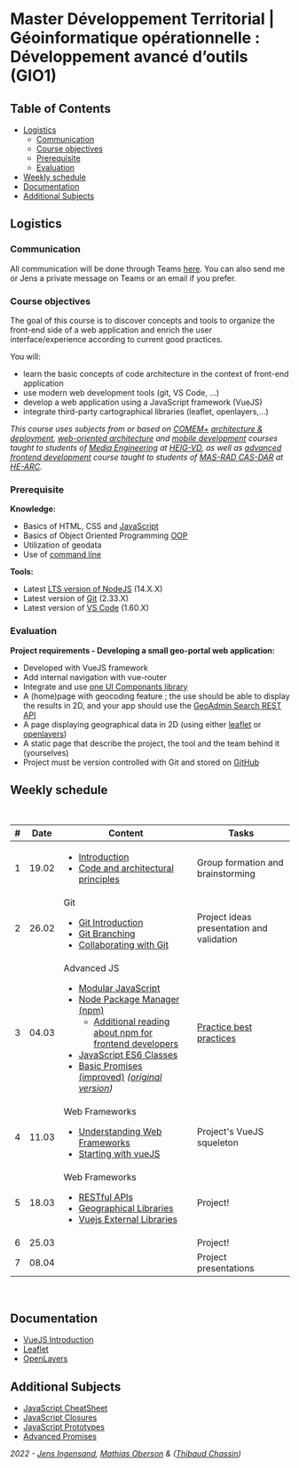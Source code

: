 # Master Développement Territorial | Géoinformatique opérationnelle : Développement avancé d’outils (GIO1)

## Table of Contents

<!-- START doctoc generated TOC please keep comment here to allow auto update -->
<!-- DON'T EDIT THIS SECTION, INSTEAD RE-RUN doctoc TO UPDATE -->


- [Logistics](#logistics)
  - [Communication](#communication)
  - [Course objectives](#course-objectives)
  - [Prerequisite](#prerequisite)
  - [Evaluation](#evaluation)
- [Weekly schedule](#weekly-schedule)
- [Documentation](#documentation)
- [Additional Subjects](#additional-subjects)

<!-- END doctoc generated TOC please keep comment here to allow auto update -->

## Logistics

### Communication

All communication will be done through Teams [here](https://teams.microsoft.com/l/team/19%3AIeFWjAZMGUF8rIc30XKlW05HiCMpqEPlCEIfiVZe9EY1%40thread.tacv2/conversations?groupId=e9b6a83e-27c7-4e53-8a3c-4b3ba0a4c879&tenantId=a372f724-c0b2-4ea0-abfb-0eb8c6f84e40). You can also send me or Jens a private message on Teams or an email if you prefer.

### Course objectives

The goal of this course is to discover concepts and tools to organize the front-end side of a web application and enrich the user interface/experience according to current good practices.

You will:

- learn the basic concepts of code architecture in the context of front-end application
- use modern web development tools (git, VS Code, ...)
- develop a web application using a JavaScript framework (VueJS)
- integrate third-party cartographical libraries (leaflet, openlayers,...)

_This course uses subjects from or based on [COMEM+][comem] [architecture & deployment][comem-archidep], [web-oriented architecture][comem-archioweb] and [mobile development][comem-devmobil] courses taught to students of [Media Engineering][im] at [HEIG-VD][heig], as well as [advanced frontend development][dfa] course taught to students of [MAS-RAD CAS-DAR][masrad-casdar] at [HE-ARC][he-arc]._

### Prerequisite

**Knowledge:**

- Basics of HTML, CSS and [JavaScript][js-bas]
- Basics of Object Oriented Programming [OOP][oop]
- Utilization of geodata
- Use of [command line][cli]

**Tools:**

- Latest [LTS version of NodeJS][node] (14.X.X)
- Latest version of [Git][git-install] (2.33.X)
- Latest version of [VS Code][vs-code] (1.60.X)

### Evaluation

**Project requirements - Developing a small geo-portal web application:**

- Developed with VueJS framework
- Add internal navigation with vue-router
- Integrate and use [one UI Componants library][vue-ui-lib]
- A (home)page with geocoding feature ; the use should be able to display the results in 2D, and your app should use the [GeoAdmin Search REST API][geo-admin-search]
- A page displaying geographical data in 2D (using either [leaflet][leaflet] or [openlayers][openlayers])
- A static page that describe the project, the tool and the team behind it (yourselves)
- Project must be version controlled with Git and stored on [GitHub][github]

## Weekly schedule

<br>
<table>
  <thead>
    <tr>
      <th>#</th>
      <th>Date</th>
      <th>Content</th>
      <th>Tasks</th>
    </tr>
  </thead>
  <tbody>
    <tr>
      <td>1</td><td>19.02</td>
      <td><ul>
          <li><a href="./subjects/introduction">Introduction</a></li>
          <li><a href="./subjects/basic-principles">Code and architectural principles</a></li>
      </ul></td>
      <td>Group formation and brainstorming</td>
    </tr>
    <tr>
      <td>2</td><td>26.02</td>
      <td>
      Git<ul>
          <li><a href="https://mediacomem.github.io/comem-archidep/2019-2020/subjects/git/?home=https://heig-mdt-gio1.github.io/material/latest/">Git Introduction</a></li>
          <li><a href="https://mediacomem.github.io/comem-archidep/2019-2020/subjects/git-branching/?home=https://heig-mdt-gio1.github.io/material/latest/">Git Branching</a></li>
          <li><a href="https://mediacomem.github.io/comem-archidep/2019-2020/subjects/git-collaborating/?home=https://heig-mdt-gio1.github.io/material/latest/">Collaborating with Git</a></li>
      </ul></td>
      <td>Project ideas presentation and validation</td>
    </tr>
    <tr>
      <td>3</td><td>04.03</td>
      <td>Advanced JS<ul>
          <li><a href="https://mediacomem.github.io/comem-devmobil/latest/subjects/js-modules/?home=https://heig-mdt-gio1.github.io/material/latest/">Modular JavaScript</a></li>
          <li><a href="https://mediacomem.github.io/comem-archioweb/2019-2020/subjects/npm/?home=https://heig-mdt-gio1.github.io/material/latest/">Node Package Manager (npm)</a>
            <ul>
              <li><a href="https://www.impressivewebs.com/npm-for-beginners-a-guide-for-front-end-developers/">Additional reading about npm for frontend developers</a></li>
            </ul></li>
          <li><a href="https://mediacomem.github.io/comem-devmobil/latest/subjects/js-classes/?home=https://heig-mdt-gio1.github.io/material/latest/">JavaScript ES6 Classes</a></li>
          <li><a href="./subjects/basic-promises">Basic Promises (improved)</a> <i>(<a href="https://mediacomem.github.io/comem-devmobil/latest/subjects/js-promises-basics/?home=https://heig-mdt-gio1.github.io/material/latest/">original version</a>)</i></li>
      </ul></td>
      <td><a href="https://github.com/heig-mdt-gio1/mdt-gio1-practice">Practice best practices</a></td>
    </tr>
    <tr>
      <td>4</td><td>11.03</td>
      <td>Web Frameworks<ul>
          <li><a href="./subjects/web-frameworks">Understanding Web Frameworks</a></li>
          <li><a href="./subjects/vuejs">Starting with vueJS</a></li>
      </ul></td>
      <td>Project's VueJS squeleton</td>
    </tr>
    <tr>
      <td>5</td><td>18.03</td>
      <td>Web Frameworks<ul>
          <li><a href="./subjects/rest/?home=https://heig-mdt-gio1.github.io/material/latest/">RESTful APIs</a></li>
          <li><a href="./subjects/geolibs">Geographical Libraries</a></li>
          <li><a href="./subjects/vue-external-libraries">Vuejs External Libraries</a></li>
      </ul></td>
      <td>Project!</td>
    </tr>
    <tr>
      <td>6</td><td>25.03</td>
      <td></td>
      <td>Project!</td>
    </tr>
    <tr>
      <td>7</td><td>08.04</td>
      <td></td>
      <td>Project presentations</td>
    </tr>
  </tbody>
</table>
<br>

## Documentation

- [VueJS Introduction][vue-intro]
- [Leaflet][leaflet]
- [OpenLayers][openlayers]

## Additional Subjects

- [JavaScript CheatSheet][js-cheat]
- [JavaScript Closures][js-clos]
- [JavaScript Prototypes][js-prot]
- [Advanced Promises][js-prom]

_2022 - [Jens Ingensand](mailto:jens.ingensand@heig-vd.ch), [Mathias Oberson](mailto:mathias.oberson@heig-vd.ch) & ([Thibaud Chassin](thibaud.chassin@heig-vd.ch))_

[cli]: https://mediacomem.github.io/comem-archidep/latest/subjects/cli/?home=https://tazaf.github.io/heig-mdt-gio1/latest/
[dfa]: https://mediacomem.github.io/comem-masrad-dfa/latest/
[heig]: http://www.heig-vd.ch
[im]: https://heig-vd.ch/formations/bachelor/filieres/ingenierie-des-medias
[comem]: http://www.heig-vd.ch/comem
[comem-archioweb]: https://mediacomem.github.io/comem-archioweb/latest/
[comem-archidep]: https://mediacomem.github.io/comem-archidep/latest/
[comem-devmobil]: https://mediacomem.github.io/comem-devmobil/latest/
[masrad-casdar]: https://www.he-arc.ch/ingenierie/mas-rad-cas-dar
[he-arc]: https://www.he-arc.ch/
[node]: https://nodejs.org/en/
[git-install]: https://git-scm.com/book/en/v2/Getting-Started-Installing-Git
[vs-code]: https://code.visualstudio.com/
[js-bas]: https://mediacomem.github.io/comem-masrad-dfa/latest/subjects/js/?home=https://tazaf.github.io/heig-mdt-gio1/latest/
[git]: https://mediacomem.github.io/comem-archidep/2019-2020/subjects/git/?home=https://tazaf.github.io/heig-mdt-gio1/latest/
[git-branching]: https://mediacomem.github.io/comem-archidep/2019-2020/subjects/git-branching/?home=https://tazaf.github.io/heig-mdt-gio1/latest/
[git-collab]: https://mediacomem.github.io/comem-archidep/2019-2020/subjects/git-collaborating/?home=https://tazaf.github.io/heig-mdt-gio1/latest/
[js-modules]: https://mediacomem.github.io/comem-devmobil/latest/subjects/js-modules/?home=https://tazaf.github.io/heig-mdt-gio1/latest/
[rest]: ./subjects/rest/?home=https://tazaf.github.io/heig-mdt-gio1/latest/
[js-prom-basic]: https://mediacomem.github.io/comem-devmobil/latest/subjects/js-promises-basics/?home=https://tazaf.github.io/heig-mdt-gio1/latest/
[npm]: https://mediacomem.github.io/comem-archioweb/2019-2020/subjects/npm/?home=https://tazaf.github.io/heig-mdt-gio1/latest/
[vue-intro]: https://vuejs.org/v2/guide/
[leaflet]: https://leafletjs.com/reference-1.7.1.html
[openlayers]: https://openlayers.org/en/latest/doc/
[cesium]: https://cesium.com/docs/cesiumjs-ref-doc/
[js-clos]: https://mediacomem.github.io/comem-devmobil/latest/subjects/js-closures/?home=https://tazaf.github.io/heig-mdt-gio1/latest/
[js-prot]: https://mediacomem.github.io/comem-devmobil/latest/subjects/js-prototypes/?home=https://tazaf.github.io/heig-mdt-gio1/latest/
[js-prom]: https://mediacomem.github.io/comem-devmobil/latest/subjects/js-promises/?home=https://tazaf.github.io/heig-mdt-gio1/latest/
[vue-ui-lib]: https://github.com/vuejs/awesome-vue#responsive
[github]: https://github.com
[js-classes]: https://mediacomem.github.io/comem-devmobil/latest/subjects/js-classes/?home=https://tazaf.github.io/heig-mdt-gio1/latest/
[basic-principles]: ./subjects/basic-principles
[oop]: https://www.datacamp.com/community/tutorials/python-oop-tutorial
[intro]: ./subjects/introduction
[write-functions]: https://hackernoon.com/dont-be-that-guy-write-better-functions-f5423aa01c1f
[design-patterns]: https://fr.wikipedia.org/wiki/Patron_de_conception
[practice]: https://github.com/Tazaf/mdt-gio1-practice/
[js-cheat]: https://www.codecademy.com/learn/introduction-to-javascript/modules/learn-javascript-introduction/cheatsheet
[web-frameworks]: ./subjects/web-frameworks
[vue-intro-course]: ./subjects/vuejs
[geo-libs]: ./subjects/geolibs
[vue-ext-lib-course]: ./subjects/vue-external-libraries
[geo-admin-search]: https://api3.geo.admin.ch/services/sdiservices.html
[vue-seed]: https://github.com/Tazaf/mdt-gio1-vue-seed

